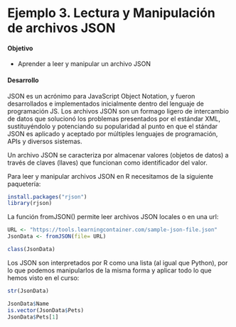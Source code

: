 # Ejemplo 3. Lectura y Manipulación de archivos JSON

#### Objetivo
- Aprender a leer y manipular un archivo JSON

#### Desarrollo

JSON es un acrónimo para JavaScript Object Notation, y fueron desarrollados e 
implementados inicialmente dentro del lenguaje de programación JS.
Los archivos JSON son un formago ligero de intercambio de datos que solucionó los 
problemas presentados por el estándar XML, sustituyéndolo y potenciando su popularidad
al punto en que el stándar JSON es aplicado y aceptado por múltiples lenguajes de programación,
APIs y diversos sistemas.

Un archivo JSON se caracteriza por almacenar valores (objetos de datos) a través de 
claves (llaves) que funcionan como identificador del valor.

Para leer y manipular archivos JSON en R necesitamos de la siguiente paquetería:
```R
install.packages("rjson")
library(rjson)
```
La función fromJSON() permite leer archivos JSON locales o en una url:
```R
URL <- "https://tools.learningcontainer.com/sample-json-file.json"
JsonData <- fromJSON(file= URL)

class(JsonData)
```
Los JSON son interpretados por R como una lista (al igual que Python), por lo que 
podemos manipularlos de la misma forma y aplicar todo lo que hemos visto en el curso:
```R
str(JsonData)

JsonData$Name
is.vector(JsonData$Pets)
JsonData$Pets[1]
```
